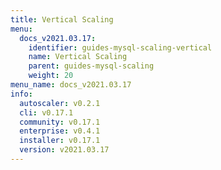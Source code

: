 ```yaml
---
title: Vertical Scaling
menu:
  docs_v2021.03.17:
    identifier: guides-mysql-scaling-vertical
    name: Vertical Scaling
    parent: guides-mysql-scaling
    weight: 20
menu_name: docs_v2021.03.17
info:
  autoscaler: v0.2.1
  cli: v0.17.1
  community: v0.17.1
  enterprise: v0.4.1
  installer: v0.17.1
  version: v2021.03.17
---
```


